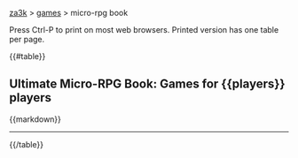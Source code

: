 <style>
@media print {
    .page-break { display: block; visibility: hidden; page-break-after: always; }
    .page-break:last-child { display: none; page-break-after: inherit; }
    .dont-print { display: none; }
    td { white-space: nowrap; }
}
</style>

[za3k](/) &gt; [games](/games) &gt; micro-rpg book

<div class="dont-print">Press Ctrl-P to print on most web browsers. Printed version has one table per page.</div>

{{#table}}
## Ultimate Micro-RPG Book: Games for {{players}} players
{{markdown}}
<hr class="page-break">
{{/table}}

